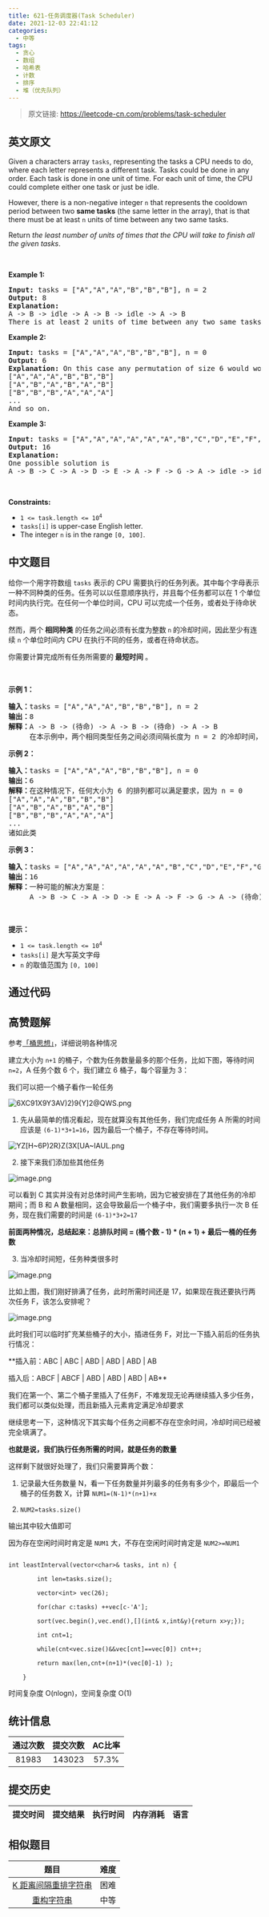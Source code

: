 ```yaml
---
title: 621-任务调度器(Task Scheduler)
date: 2021-12-03 22:41:12
categories:
  - 中等
tags:
  - 贪心
  - 数组
  - 哈希表
  - 计数
  - 排序
  - 堆（优先队列）
---
```


> 原文链接: https://leetcode-cn.com/problems/task-scheduler


## 英文原文
<div><p>Given a characters array <code>tasks</code>, representing the tasks a CPU needs to do, where each letter represents a different task. Tasks could be done in any order. Each task is done in one unit of time. For each unit of time, the CPU could complete either one task or just be idle.</p>

<p>However, there is a non-negative integer&nbsp;<code>n</code> that represents the cooldown period between&nbsp;two <b>same tasks</b>&nbsp;(the same letter in the array), that is that there must be at least <code>n</code> units of time between any two same tasks.</p>

<p>Return <em>the least number of units of times that the CPU will take to finish all the given tasks</em>.</p>

<p>&nbsp;</p>
<p><strong>Example 1:</strong></p>

<pre>
<strong>Input:</strong> tasks = [&quot;A&quot;,&quot;A&quot;,&quot;A&quot;,&quot;B&quot;,&quot;B&quot;,&quot;B&quot;], n = 2
<strong>Output:</strong> 8
<strong>Explanation:</strong> 
A -&gt; B -&gt; idle -&gt; A -&gt; B -&gt; idle -&gt; A -&gt; B
There is at least 2 units of time between any two same tasks.
</pre>

<p><strong>Example 2:</strong></p>

<pre>
<strong>Input:</strong> tasks = [&quot;A&quot;,&quot;A&quot;,&quot;A&quot;,&quot;B&quot;,&quot;B&quot;,&quot;B&quot;], n = 0
<strong>Output:</strong> 6
<strong>Explanation:</strong> On this case any permutation of size 6 would work since n = 0.
[&quot;A&quot;,&quot;A&quot;,&quot;A&quot;,&quot;B&quot;,&quot;B&quot;,&quot;B&quot;]
[&quot;A&quot;,&quot;B&quot;,&quot;A&quot;,&quot;B&quot;,&quot;A&quot;,&quot;B&quot;]
[&quot;B&quot;,&quot;B&quot;,&quot;B&quot;,&quot;A&quot;,&quot;A&quot;,&quot;A&quot;]
...
And so on.
</pre>

<p><strong>Example 3:</strong></p>

<pre>
<strong>Input:</strong> tasks = [&quot;A&quot;,&quot;A&quot;,&quot;A&quot;,&quot;A&quot;,&quot;A&quot;,&quot;A&quot;,&quot;B&quot;,&quot;C&quot;,&quot;D&quot;,&quot;E&quot;,&quot;F&quot;,&quot;G&quot;], n = 2
<strong>Output:</strong> 16
<strong>Explanation:</strong> 
One possible solution is
A -&gt; B -&gt; C -&gt; A -&gt; D -&gt; E -&gt; A -&gt; F -&gt; G -&gt; A -&gt; idle -&gt; idle -&gt; A -&gt; idle -&gt; idle -&gt; A
</pre>

<p>&nbsp;</p>
<p><strong>Constraints:</strong></p>

<ul>
	<li><code>1 &lt;= task.length &lt;= 10<sup>4</sup></code></li>
	<li><code>tasks[i]</code> is upper-case English letter.</li>
	<li>The integer <code>n</code> is in the range <code>[0, 100]</code>.</li>
</ul>
</div>

## 中文题目
<div><p>给你一个用字符数组 <code>tasks</code> 表示的 CPU 需要执行的任务列表。其中每个字母表示一种不同种类的任务。任务可以以任意顺序执行，并且每个任务都可以在 1 个单位时间内执行完。在任何一个单位时间，CPU 可以完成一个任务，或者处于待命状态。</p>

<p>然而，两个<strong> 相同种类</strong> 的任务之间必须有长度为整数<strong> </strong><code>n</code><strong> </strong>的冷却时间，因此至少有连续 <code>n</code> 个单位时间内 CPU 在执行不同的任务，或者在待命状态。</p>

<p>你需要计算完成所有任务所需要的<strong> 最短时间</strong> 。</p>

<p> </p>

<p><strong>示例 1：</strong></p>

<pre>
<strong>输入：</strong>tasks = ["A","A","A","B","B","B"], n = 2
<strong>输出：</strong>8
<strong>解释：</strong>A -> B -> (待命) -> A -> B -> (待命) -> A -> B
     在本示例中，两个相同类型任务之间必须间隔长度为 n = 2 的冷却时间，而执行一个任务只需要一个单位时间，所以中间出现了（待命）状态。 </pre>

<p><strong>示例 2：</strong></p>

<pre>
<strong>输入：</strong>tasks = ["A","A","A","B","B","B"], n = 0
<strong>输出：</strong>6
<strong>解释：</strong>在这种情况下，任何大小为 6 的排列都可以满足要求，因为 n = 0
["A","A","A","B","B","B"]
["A","B","A","B","A","B"]
["B","B","B","A","A","A"]
...
诸如此类
</pre>

<p><strong>示例 3：</strong></p>

<pre>
<strong>输入：</strong>tasks = ["A","A","A","A","A","A","B","C","D","E","F","G"], n = 2
<strong>输出：</strong>16
<strong>解释：</strong>一种可能的解决方案是：
     A -> B -> C -> A -> D -> E -> A -> F -> G -> A -> (待命) -> (待命) -> A -> (待命) -> (待命) -> A
</pre>

<p> </p>

<p><strong>提示：</strong></p>

<ul>
	<li><code>1 <= task.length <= 10<sup>4</sup></code></li>
	<li><code>tasks[i]</code> 是大写英文字母</li>
	<li><code>n</code> 的取值范围为 <code>[0, 100]</code></li>
</ul>
</div>

## 通过代码
<RecoDemo>
</RecoDemo>


## 高赞题解
参考[「桶思想」](https://leetcode-cn.com/problems/task-scheduler/solution/tong-si-xiang-jian-ji-gao-xiao-by-hzhu212/)，详细说明各种情况

建立大小为 `n+1` 的桶子，个数为任务数量最多的那个任务，比如下图，等待时间 `n=2`，A 任务个数 6 个，我们建立 6 桶子，每个容量为 3：

我们可以把一个桶子看作一轮任务



![6XC91X9Y3AV)2)9{Y\]2@QWS.png](../images/task-scheduler-0.png\)2\)9%7BY%5D2@QWS.png)



1. 先从最简单的情况看起，现在就算没有其他任务，我们完成任务 A 所需的时间应该是 `(6-1)*3+1=16`，因为最后一个桶子，不存在等待时间。





![YZ\[H~6P)2R}Z(3X\[UA~IAUL.png](../images/task-scheduler-1.png\)2R%7DZ\(3X%5BUA~IAUL.png)



2. 接下来我们添加些其他任务



![image.png](../images/task-scheduler-2.png)



可以看到 C 其实并没有对总体时间产生影响，因为它被安排在了其他任务的冷却期间；而 B 和 A 数量相同，这会导致最后一个桶子中，我们需要多执行一次 B 任务，现在我们需要的时间是 `(6-1)*3+2=17`



**前面两种情况，总结起来：总排队时间 = (桶个数 - 1) * (n + 1) + 最后一桶的任务数**



3. 当冷却时间短，任务种类很多时



![image.png](../images/task-scheduler-3.png)



比如上图，我们刚好排满了任务，此时所需时间还是 17，如果现在我还要执行两次任务 F，该怎么安排呢？



![image.png](../images/task-scheduler-4.png)



此时我们可以临时扩充某些桶子的大小，插进任务 F，对比一下插入前后的任务执行情况：

**插入前：ABC | ABC | ABD | ABD | ABD | AB

插入后：ABCF | ABCF | ABD | ABD | ABD | AB**

我们在第一个、第二个桶子里插入了任务F，不难发现无论再继续插入多少任务，我们都可以类似处理，而且新插入元素肯定满足冷却要求

继续思考一下，这种情况下其实每个任务之间都不存在空余时间，冷却时间已经被完全填满了。

**也就是说，我们执行任务所需的时间，就是任务的数量**



这样剩下就很好处理了，我们只需要算两个数：

1. 记录最大任务数量 N，看一下任务数量并列最多的任务有多少个，即最后一个桶子的任务数 X，计算 `NUM1=(N-1)*(n+1)+x`

2. `NUM2=tasks.size()`

输出其中较大值即可

因为存在空闲时间时肯定是 `NUM1` 大，不存在空闲时间时肯定是 `NUM2>=NUM1`



```

int leastInterval(vector<char>& tasks, int n) {

        int len=tasks.size();

        vector<int> vec(26);

        for(char c:tasks) ++vec[c-'A'];

        sort(vec.begin(),vec.end(),[](int& x,int&y){return x>y;});

        int cnt=1;

        while(cnt<vec.size()&&vec[cnt]==vec[0]) cnt++;

        return max(len,cnt+(n+1)*(vec[0]-1) );

    }

```

时间复杂度 O(nlogn)，空间复杂度 O(1)

## 统计信息
| 通过次数 | 提交次数 | AC比率 |
| :------: | :------: | :------: |
|    81983    |    143023    |   57.3%   |

## 提交历史
| 提交时间 | 提交结果 | 执行时间 |  内存消耗  | 语言 |
| :------: | :------: | :------: | :--------: | :--------: |


## 相似题目
|                             题目                             | 难度 |
| :----------------------------------------------------------: | :---------: |
| [K 距离间隔重排字符串](https://leetcode-cn.com/problems/rearrange-string-k-distance-apart/) | 困难|
| [重构字符串](https://leetcode-cn.com/problems/reorganize-string/) | 中等|
